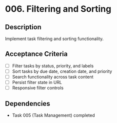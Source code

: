 # 006. Filtering and Sorting

## Description
Implement task filtering and sorting functionality.

## Acceptance Criteria
- [ ] Filter tasks by status, priority, and labels
- [ ] Sort tasks by due date, creation date, and priority
- [ ] Search functionality across task content
- [ ] Persist filter state in URL
- [ ] Responsive filter controls

## Dependencies
- Task 005 (Task Management) completed
